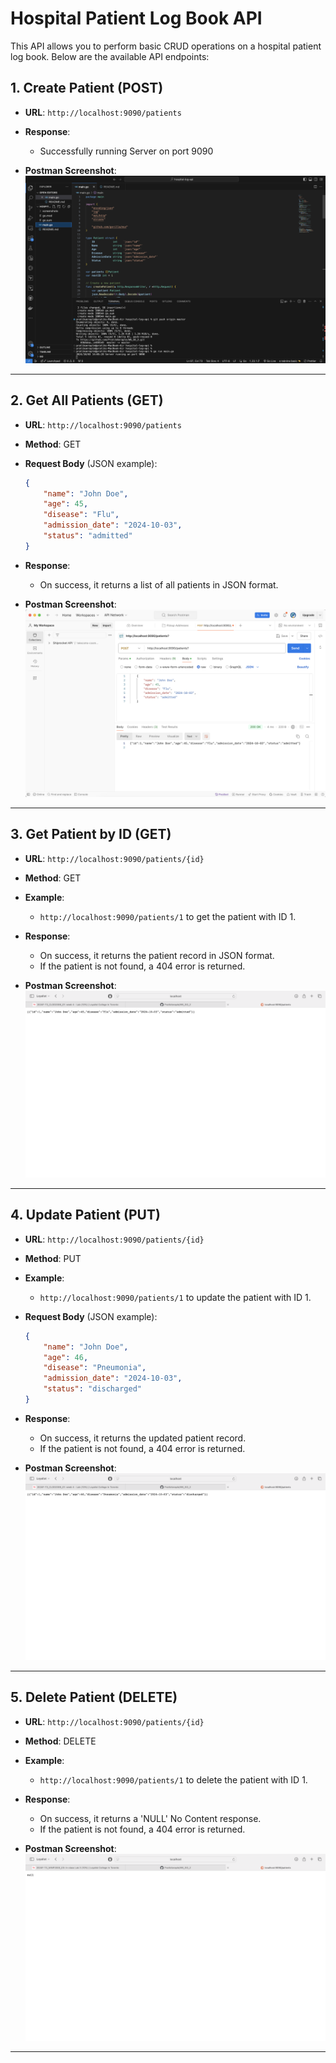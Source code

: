 # Hospital Patient Log Book API

This API allows you to perform basic CRUD operations on a hospital patient log book. Below are the available API endpoints:

## 1. Create Patient (POST)
- **URL**: `http://localhost:9090/patients`
- **Response**:
    - Successfully running Server on port 9090

- **Postman Screenshot**:
![Create Patient (POST)](screenshots/vs_code.png)

---

## 2. Get All Patients (GET)
- **URL**: `http://localhost:9090/patients`
- **Method**: GET
- **Request Body** (JSON example):
    ```json
    {
        "name": "John Doe",
        "age": 45,
        "disease": "Flu",
        "admission_date": "2024-10-03",
        "status": "admitted"
    }
    ```
- **Response**:
    - On success, it returns a list of all patients in JSON format.

- **Postman Screenshot**:
![Get All Patients (GET)](screenshots/postman.png)

---

## 3. Get Patient by ID (GET)
- **URL**: `http://localhost:9090/patients/{id}`
- **Method**: GET
- **Example**:
    - `http://localhost:9090/patients/1` to get the patient with ID 1.
- **Response**:
    - On success, it returns the patient record in JSON format.
    - If the patient is not found, a 404 error is returned.

- **Postman Screenshot**:
![Get Patient by ID (GET)](screenshots/output.png)

---

## 4. Update Patient (PUT)
- **URL**: `http://localhost:9090/patients/{id}`
- **Method**: PUT
- **Example**:
    - `http://localhost:9090/patients/1` to update the patient with ID 1.
- **Request Body** (JSON example):
    ```json
    {
        "name": "John Doe",
        "age": 46,
        "disease": "Pneumonia",
        "admission_date": "2024-10-03",
        "status": "discharged"
    }
    ```
- **Response**:
    - On success, it returns the updated patient record.
    - If the patient is not found, a 404 error is returned.

- **Postman Screenshot**:
![Update Patient (PUT)](screenshots/put.png)

---

## 5. Delete Patient (DELETE)
- **URL**: `http://localhost:9090/patients/{id}`
- **Method**: DELETE
- **Example**:
    - `http://localhost:9090/patients/1` to delete the patient with ID 1.
- **Response**:
    - On success, it returns a 'NULL' No Content response.
    - If the patient is not found, a 404 error is returned.

- **Postman Screenshot**:
![Delete Patient (DELETE)](screenshots/null.png)

---